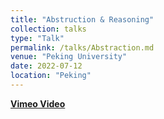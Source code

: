 ```yaml
---
title: "Abstruction & Reasoning"
collection: talks
type: "Talk"
permalink: /talks/Abstraction.md
venue: "Peking University"
date: 2022-07-12
location: "Peking"
---
```

**[Vimeo Video](https://vimeo.com/user/26211289/folder/17762079)**
